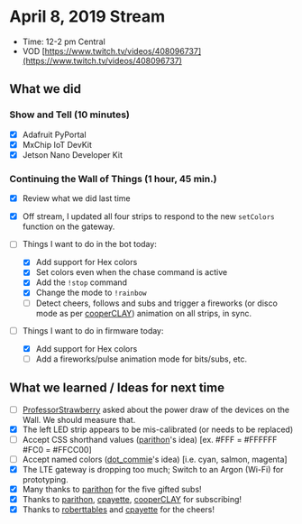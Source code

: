 # April 8, 2019 Stream

- Time: 12-2 pm Central
- VOD [https://www.twitch.tv/videos/408096737](https://www.twitch.tv/videos/408096737)

## What we did

### Show and Tell (10 minutes)

- [X] Adafruit PyPortal
- [X] MxChip IoT DevKit
- [X] Jetson Nano Developer Kit

### Continuing the Wall of Things (1 hour, 45 min.)

- [X] Review what we did last time
- [X] Off stream, I updated all four strips to respond to the new `setColors` function on the gateway.

- [ ] Things I want to do in the bot today:
  - [X] Add support for Hex colors
  - [X] Set colors even when the chase command is active
  - [X] Add the `!stop` command
  - [X] Change the mode to `!rainbow`
  - [ ] Detect cheers, follows and subs and trigger a fireworks (or disco mode as per [cooperCLAY](https://www.twitch.tv/cooperCLAY)) animation on all strips, in sync.

- [ ] Things I want to do in firmware today:
  - [X] Add support for Hex colors
  - [ ] Add a fireworks/pulse animation mode for bits/subs, etc.

## What we learned / Ideas for next time

- [ ] [ProfessorStrawberry](https://www.twitch.tv/ProfessorStrawberry) asked about the power draw of the devices on the Wall. We should measure that.
- [X] The left LED strip appears to be mis-calibrated (or needs to be replaced)
- [ ] Accept CSS shorthand values ([parithon](https://www.twitch.tv/parithon)'s idea) [ex. #FFF = #FFFFFF #FC0 = #FFCC00] 
- [ ] Accept named colors ([dot_commie](https://www.twitch.tv/dot_commie)'s idea) [i.e. cyan, salmon, magenta]
- [X] The LTE gateway is dropping too much; Switch to an Argon (Wi-Fi) for prototyping.
- [X] Many thanks to [parithon](https://www.twitch.tv/parithon) for the five gifted subs!
- [X] Thanks to [parithon](https://www.twitch.tv/parithon), [cpayette](https://www.twitch.tv/cpayette), [cooperCLAY](https://www.twitch.tv/cooperCLAY) for subscribing!
- [X] Thanks to [roberttables](https://www.twitch.tv/roberttables) and [cpayette](https://www.twitch.tv/cpayette) for the cheers!